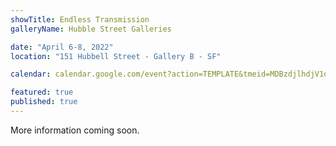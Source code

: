 ```yaml
---
showTitle: Endless Transmission
galleryName: Hubble Street Galleries

date: "April 6-8, 2022"
location: "151 Hubbell Street - Gallery B - SF"

calendar: calendar.google.com/event?action=TEMPLATE&tmeid=MDBzdjlhdjV1dW1qdWZ1YzUwbDU3azNwcnIgamxpdGhnb3dAY2NhLmVkdQ&tmsrc=jlithgow%40cca.edu

featured: true
published: true
---
```

More information coming soon.
